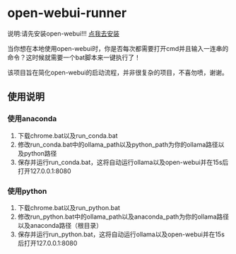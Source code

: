 # open-webui-runner
说明:请先安装open-webui!!!  [点我去安装](https://docs.openwebui.com/getting-started/quick-start/)

当你想在本地使用open-webui时，你是否每次都需要打开cmd并且输入一连串的命令？这时候就需要一个bat脚本来一键执行了！

该项目旨在简化open-webui的启动流程，并非很复杂的项目，不喜勿喷，谢谢。

## 使用说明

### 使用anaconda

1. 下载chrome.bat以及run_conda.bat
2. 修改run_conda.bat中的ollama_path以及python_path为你的ollama路径以及python路径
3. 保存并运行run_conda.bat，这将自动运行ollama以及open-webui并在15s后打开127.0.0.1:8080

### 使用python

1. 下载chrome.bat以及run_python.bat
2. 修改run_python.bat中的ollama_path以及anaconda_path为你的ollama路径以及anaconda路径（根目录）
3. 保存并运行run_python.bat，这将自动运行ollama以及open-webui并在15s后打开127.0.0.1:8080
